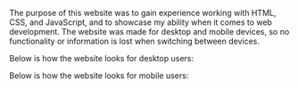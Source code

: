 The purpose of this website was to gain experience working with HTML, CSS, and JavaScript,
and to showcase my ability when it comes to web development. The website was made for
desktop and mobile devices, so no functionality or information is lost when switching
between devices.

Below is how the website looks for desktop users:




Below is how the website looks for mobile users:

